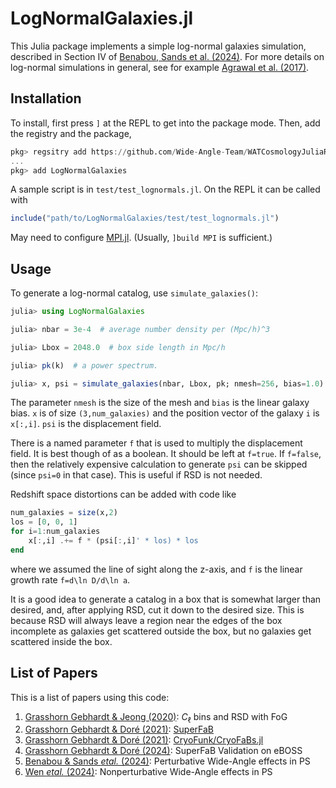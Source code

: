 # LogNormalGalaxies.jl


This Julia package implements a simple log-normal galaxies simulation, described in Section IV of [Benabou, Sands et al. (2024)](https://arxiv.org/abs/2404.04811). For more details on log-normal simulations in general, see for example [Agrawal et al. (2017)](https://arxiv.org/abs/1706.09195).


## Installation

To install, first press `]` at the REPL to get into the package mode. Then, add the registry and the package,
```julia
pkg> regsitry add https://github.com/Wide-Angle-Team/WATCosmologyJuliaRegistry.git
...
pkg> add LogNormalGalaxies
```

A sample script is in `test/test_lognormals.jl`. On the REPL it can be called with
```julia
include("path/to/LogNormalGalaxies/test/test_lognormals.jl")
```

May need to configure
[MPI.jl](https://juliaparallel.github.io/MPI.jl/stable/configuration/).
(Usually, `]build MPI` is sufficient.)


## Usage

To generate a log-normal catalog, use `simulate_galaxies()`:
```julia
julia> using LogNormalGalaxies

julia> nbar = 3e-4  # average number density per (Mpc/h)^3

julia> Lbox = 2048.0  # box side length in Mpc/h

julia> pk(k)  # a power spectrum.

julia> x, psi = simulate_galaxies(nbar, Lbox, pk; nmesh=256, bias=1.0)
```
The parameter `nmesh` is the size of the mesh and `bias` is the linear galaxy
bias. `x` is of size `(3,num_galaxies)` and the position vector of the galaxy
`i` is `x[:,i]`. `psi` is the displacement field.

There is a named parameter `f` that is used to multiply the displacement
field. It is best though of as a boolean. It should be left at `f=true`. If
`f=false`, then the relatively expensive calculation to generate `psi` can be
skipped (since `psi=0` in that case). This is useful if RSD is not needed.

Redshift space distortions can be added with code like
```julia
num_galaxies = size(x,2)
los = [0, 0, 1]
for i=1:num_galaxies
    x[:,i] .+= f * (psi[:,i]' * los) * los
end
```
where we assumed the line of sight along the z-axis, and `f` is the linear
growth rate `f=d\ln D/d\ln a`.

It is a good idea to generate a catalog in a box that is somewhat larger than
desired, and, after applying RSD, cut it down to the desired size. This is
because RSD will always leave a region near the edges of the box incomplete as
galaxies get scattered outside the box, but no galaxies get scattered inside
the box.


## List of Papers

This is a list of papers using this code:

1. [Grasshorn Gebhardt & Jeong (2020)](https://arxiv.org/abs/2008.08706): $C_\ell$ bins and RSD with FoG
2. [Grasshorn Gebhardt & Doré (2021)](https://arxiv.org/abs/2102.10079): [SuperFaB](https://github.com/hsgg/SphericalFourierBesselDecompositions.jl)
3. [Grasshorn Gebhardt & Doré (2021)](https://arxiv.org/abs/2109.13352): [CryoFunk/CryoFaBs.jl](https://github.com/hsgg/CryoFaBs.jl)
4. [Grasshorn Gebhardt & Doré (2024)](https://arxiv.org/abs/2310.17677): SuperFaB Validation on eBOSS
5. [Benabou & Sands *etal.* (2024)](https://arxiv.org/abs/2404.04811): Perturbative Wide-Angle effects in PS
6. [Wen *etal.* (2024)](https://arxiv.org/abs/2404.04812): Nonperturbative Wide-Angle effects in PS
